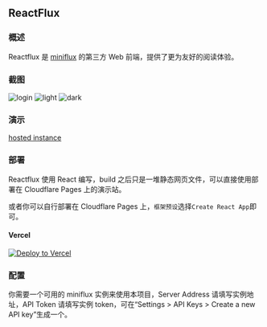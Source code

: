 ## ReactFlux

### 概述

Reactflux 是 [miniflux](https://github.com/miniflux/miniflux) 的第三方 Web 前端，提供了更为友好的阅读体验。

### 截图

![login](https://github.com/electh/ReactFlux/raw/main/src/imgs/login.png)
![light](https://github.com/electh/ReactFlux/raw/main/src/imgs/light.png)
![dark](https://github.com/electh/ReactFlux/raw/main/src/imgs/dark.png)

### 演示

[hosted instance](https://reactflux.pages.dev/login)

### 部署

Reactflux 使用 React 编写，build 之后只是一堆静态网页文件，可以直接使用部署在 Cloudflare Pages 上的演示站。

或者你可以自行部署在 Cloudflare Pages 上，`框架预设`选择`Create React App`即可。

#### Vercel

[![Deploy to Vercel](https://vercel.com/button)](https://vercel.com/import/project?template=https://github.com/electh/ReactFlux)

### 配置

你需要一个可用的 miniflux 实例来使用本项目，Server Address 请填写实例地址，API Token 请填写实例 token，可在“Settings > API Keys > Create a new API key”生成一个。
